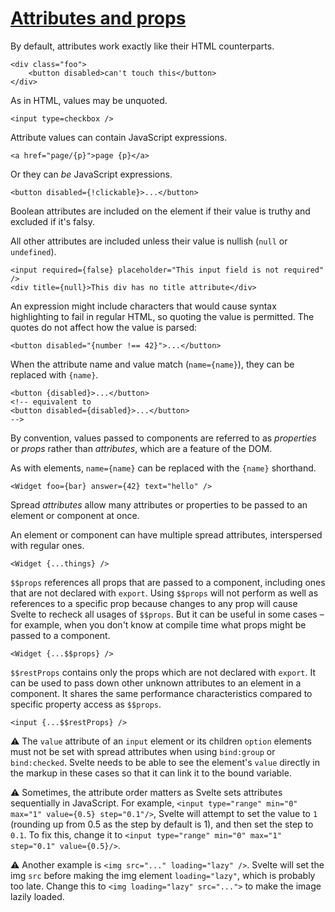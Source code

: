 # [Attributes and props](https://svelte.dev/docs/basic-markup#attributes-and-props)
By default, attributes work exactly like their HTML counterparts.
```sveltehtml
<div class="foo">
	<button disabled>can't touch this</button>
</div>
```
As in HTML, values may be unquoted.
```sveltehtml
<input type=checkbox />
```
Attribute values can contain JavaScript expressions.
```sveltehtml
<a href="page/{p}">page {p}</a>
```
Or they can _be_ JavaScript expressions.
```sveltehtml
<button disabled={!clickable}>...</button>
```
Boolean attributes are included on the element if their value is truthy and excluded if it's falsy.

All other attributes are included unless their value is nullish (`null` or `undefined`).
```sveltehtml
<input required={false} placeholder="This input field is not required" />
<div title={null}>This div has no title attribute</div>
```
An expression might include characters that would cause syntax highlighting to fail in regular HTML, so quoting the value is permitted. The quotes do not affect how the value is parsed:
```sveltehtml
<button disabled="{number !== 42}">...</button>
```
When the attribute name and value match (`name={name}`), they can be replaced with `{name}`.
```sveltehtml
<button {disabled}>...</button>
<!-- equivalent to
<button disabled={disabled}>...</button>
-->
```
By convention, values passed to components are referred to as _properties_ or _props_ rather than _attributes_, which are a feature of the DOM.

As with elements, `name={name}` can be replaced with the `{name}` shorthand.
```sveltehtml
<Widget foo={bar} answer={42} text="hello" />
```
Spread _attributes_ allow many attributes or properties to be passed to an element or component at once.

An element or component can have multiple spread attributes, interspersed with regular ones.
```sveltehtml
<Widget {...things} />
```
`$$props` references all props that are passed to a component, including ones that are not declared with `export`. Using `$$props` will not perform as well as references to a specific prop because changes to any prop will cause Svelte to recheck all usages of `$$props`. But it can be useful in some cases – for example, when you don't know at compile time what props might be passed to a component.

```sveltehtml
<Widget {...$$props} />
```
`$$restProps` contains only the props which are not declared with `export`. It can be used to pass down other unknown attributes to an element in a component. It shares the same performance characteristics compared to specific property access as `$$props`.
```sveltehtml
<input {...$$restProps} />
```
⚠️ The `value` attribute of an `input` element or its children `option` elements must not be set with spread attributes when using `bind:group` or `bind:checked`. Svelte needs to be able to see the element's `value` directly in the markup in these cases so that it can link it to the bound variable.

⚠️ Sometimes, the attribute order matters as Svelte sets attributes sequentially in JavaScript. For example, `<input type="range" min="0" max="1" value={0.5} step="0.1"/>`, Svelte will attempt to set the value to `1` (rounding up from 0.5 as the step by default is 1), and then set the step to `0.1`. To fix this, change it to `<input type="range" min="0" max="1" step="0.1" value={0.5}/>`.

⚠️ Another example is `<img src="..." loading="lazy" />`. Svelte will set the img `src` before making the img element `loading="lazy"`, which is probably too late. Change this to `<img loading="lazy" src="...">` to make the image lazily loaded.
